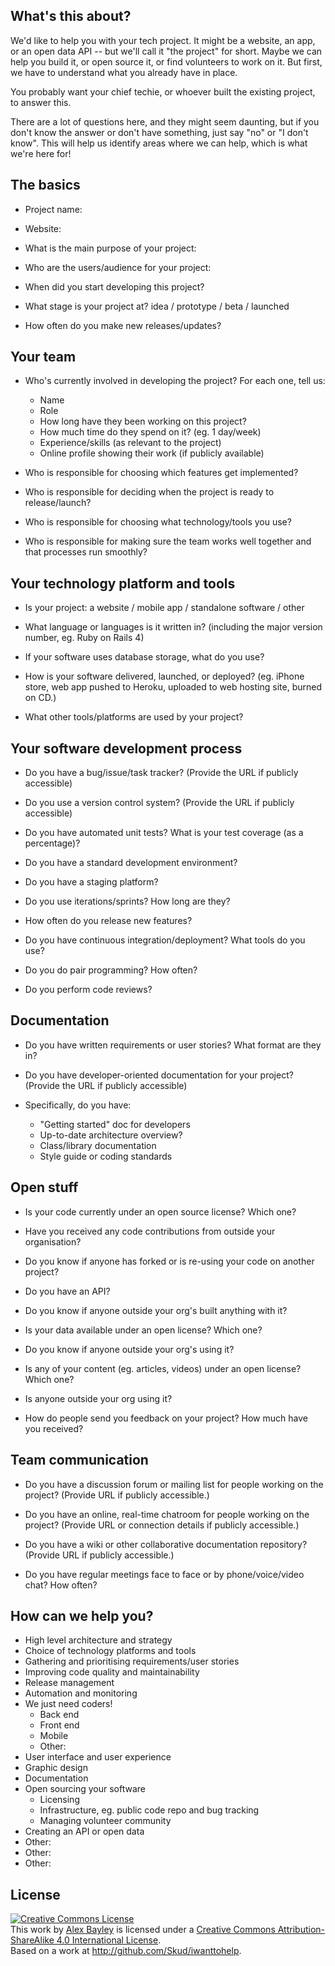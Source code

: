 ## What's this about?

We'd like to help you with your tech project.  It might be a website, an
app, or an open data API -- but we'll call it "the project" for short.
Maybe we can help you build it, or open source it, or find volunteers to
work on it.  But first, we have to understand what you already have in
place.

You probably want your chief techie, or whoever built the existing
project, to answer this.

There are a lot of questions here, and they might seem daunting, but if
you don't know the answer or don't have something, just say "no" or "I
don't know".  This will help us identify areas where we can help, which
is what we're here for!

## The basics

* Project name:

* Website:

* What is the main purpose of your project:

* Who are the users/audience for your project:

* When did you start developing this project?

* What stage is your project at? idea / prototype / beta / launched

* How often do you make new releases/updates?

## Your team

* Who's currently involved in developing the project?  For each one, tell us:

  * Name
  * Role
  * How long have they been working on this project?
  * How much time do they spend on it? (eg. 1 day/week)
  * Experience/skills (as relevant to the project)
  * Online profile showing their work (if publicly available)

* Who is responsible for choosing which features get implemented?

* Who is responsible for deciding when the project is ready to
release/launch?

* Who is responsible for choosing what technology/tools you use?

* Who is responsible for making sure the team works well together and
  that processes run smoothly?

## Your technology platform and tools

* Is your project: a website / mobile app / standalone software / other

* What language or languages is it written in? (including the major
  version number, eg. Ruby on Rails 4)

* If your software uses database storage, what do you use?

* How is your software delivered, launched, or deployed? (eg. iPhone
  store, web app pushed to Heroku, uploaded to web hosting site, burned
  on CD.)

* What other tools/platforms are used by your project?

## Your software development process

* Do you have a bug/issue/task tracker? (Provide the URL if publicly accessible)

* Do you use a version control system? (Provide the URL if publicly accessible)

* Do you have automated unit tests?  What is your test coverage (as a percentage)?

* Do you have a standard development environment?

* Do you have a staging platform?

* Do you use iterations/sprints? How long are they?

* How often do you release new features?

* Do you have continuous integration/deployment? What tools do you use?

* Do you do pair programming? How often?

* Do you perform code reviews?

## Documentation

* Do you have written requirements or user stories? What format are they in?

* Do you have developer-oriented documentation for your project? (Provide the URL if publicly accessible)

* Specifically, do you have:
  * "Getting started" doc for developers
  * Up-to-date architecture overview?
  * Class/library documentation
  * Style guide or coding standards

## Open stuff

* Is your code currently under an open source license? Which one?

* Have you received any code contributions from outside your
  organisation?

* Do you know if anyone has forked or is re-using your code on another
  project?

* Do you have an API?

* Do you know if anyone outside your org's built anything with it?

* Is your data available under an open license? Which one?

* Do you know if anyone outside your org's using it?

* Is any of your content (eg. articles, videos) under an open license?
  Which one?

* Is anyone outside your org using it?

* How do people send you feedback on your project? How much have you
  received?

## Team communication

* Do you have a discussion forum or mailing list for people working on the project?
  (Provide URL if publicly accessible.)

* Do you have an online, real-time chatroom for people working on the project?
 (Provide URL or connection details if publicly accessible.)

* Do you have a wiki or other collaborative documentation repository?  (Provide URL if
  publicly accessible.)

* Do you have regular meetings face to face or by phone/voice/video
  chat?  How often?

## How can we help you?

* High level architecture and strategy
* Choice of technology platforms and tools
* Gathering and prioritising requirements/user stories
* Improving code quality and maintainability
* Release management
* Automation and monitoring
* We just need coders!
  * Back end
  * Front end
  * Mobile
  * Other:
* User interface and user experience
* Graphic design
* Documentation
* Open sourcing your software
  * Licensing
  * Infrastructure, eg. public code repo and bug tracking
  * Managing volunteer community
* Creating an API or open data
* Other:
* Other:
* Other:

## License

<a rel="license"
href="http://creativecommons.org/licenses/by-sa/4.0/deed.en_US"><img
alt="Creative Commons License" style="border-width:0"
src="http://i.creativecommons.org/l/by-sa/4.0/88x31.png" /></a><br
/>This work by <a xmlns:cc="http://creativecommons.org/ns#"
href="http://infotrope.net" property="cc:attributionName"
rel="cc:attributionURL">Alex Bayley</a> is licensed under a <a
rel="license"
href="http://creativecommons.org/licenses/by-sa/4.0/deed.en_US">Creative
Commons Attribution-ShareAlike 4.0 International License</a>.<br />Based
on a work at <a xmlns:dct="http://purl.org/dc/terms/"
href="http://github.com/Skud/iwanttohelp"
rel="dct:source">http://github.com/Skud/iwanttohelp</a>.
